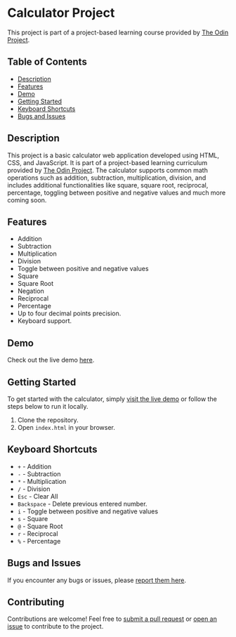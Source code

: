 # Calculator Project

This project is part of a project-based learning course provided by [The Odin Project](https://www.theodinproject.com/).


## Table of Contents
- [Description](#description)
- [Features](#features)
- [Demo](#demo)
- [Getting Started](#getting-started)
- [Keyboard Shortcuts](#keyboard-shortcuts)
- [Bugs and Issues](#bugs-and-issues)


## Description

This project is a basic calculator web application developed using HTML, CSS, and JavaScript. It is part of a project-based learning curriculum provided by [The Odin Project](https://www.theodinproject.com/). The calculator supports common math operations such as addition, subtraction, multiplication, division, and includes additional functionalities like square, square root, reciprocal, percentage, toggling between positive and negative values and much more coming soon.

## Features

- Addition
- Subtraction
- Multiplication
- Division
- Toggle between positive and negative values
- Square
- Square Root
- Negation
- Reciprocal
- Percentage
- Up to four decimal points precision.
- Keyboard support.

## Demo

Check out the live demo [here](https://nbijan.github.io/calculator/).


## Getting Started

To get started with the calculator, simply [visit the live demo](https://nbijan.github.io/calculator/) or follow the steps below to run it locally.

1. Clone the repository.
2. Open `index.html` in your browser.

## Keyboard Shortcuts

- `+` - Addition
- `-` - Subtraction
- `*` - Multiplication
- `/` - Division
- `Esc` - Clear All
- `Backspace` - Delete previous entered number.
- `i` - Toggle between positive and negative values
- `s` - Square
- `@` - Square Root
- `r` - Reciprocal
- `%` - Percentage

## Bugs and Issues

If you encounter any bugs or issues, please [report them here](https://github.com/nbijan/calculator/issues).

## Contributing

Contributions are welcome! Feel free to [submit a pull request](https://github.com/nbijan/calculator/pulls) or [open an issue](https://github.com/nbijan/calculator/issues/new) to contribute to the project.


